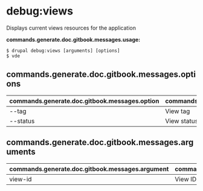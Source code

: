 # debug:views
Displays current views resources for the application

**commands.generate.doc.gitbook.messages.usage:**
```
$ drupal debug:views [arguments] [options]
$ vde  
```

## commands.generate.doc.gitbook.messages.options
commands.generate.doc.gitbook.messages.option | commands.generate.doc.gitbook.messages.details
-------|-------------
--tag | View tag
--status | View status (Enabled|Disabled)

## commands.generate.doc.gitbook.messages.arguments
commands.generate.doc.gitbook.messages.argument | commands.generate.doc.gitbook.messages.details
---------|-------------
view-id | View ID
